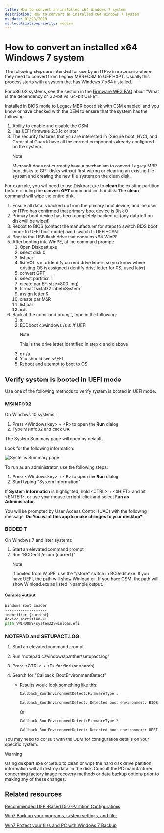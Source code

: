 ```yaml
---
title: How to convert an installed x64 Windows 7 system
description: How to convert an installed x64 Windows 7 system
ms.date: 01/28/2019
ms.localizationpriority: medium
---
```


# How to convert an installed x64 Windows 7 system

The following steps are intended for use by an ITPro in a scenario where they need to convert from Legacy MBR+CSM to UEFI+GPT. Usually this process starts with a system that has Windows 7 x64 installed.

For x86 OS systems, see the section in the [Firmware WEG FAQ](frequently-asked-questions.yml) about "What is the dependency on 32-bit vs. 64-bit UEFI?".

Installed in BIOS mode to Legacy MBR boot disk with CSM enabled, and you know or have checked with the OEM to ensure that the system has the following:

1. Ability to enable and disable the CSM
1. Has UEFI firmware 2.3.1c or later
1. The security features that you are interested in (Secure boot, HVCI, and Credential Guard) have all the correct components already configured on the system.
    > [!NOTE]
    > Microsoft does not currently have a mechanism to convert Legacy MBR boot disks to GPT disks without first wiping or cleaning an existing file system and creating the new file system on the clean disk.

For example, you will need to use Diskpart.exe to **clean** the existing partition before running the **convert GPT** command on that disk. The **clean** command will wipe the entire disk.

1. Ensure all data is backed up from the primary boot device, and the user or ITPro has confirmed that primary boot device is Disk 0
1. Primary boot device has been completely backed up (any data left on disk will be wiped)
1. Reboot to BIOS (contact the manufacturer for steps to switch BIOS boot mode to UEFI boot mode) aand switch to UEFI+CSM
1. Boot to the USB flash drive  that contains x64 WinPE
1. After booting into WinPE, at the command prompt:
    1. Open Diskpart.exe
    1. select disk 0
    1. list par
    1. list VOL <= to identify current drive letters so you know where existing OS is assigned (identify drive letter for OS, used later)
    1. convert GPT
    1. select partition 1
    1. create par EFI size=800 (mg)
    1. format fs=fat32 label=System
    1. assign letter S
    1. create par MSR
    1. list par
    1. exit
1. Back at the command prompt, type in the following:
    1. s:
    1. BCDboot c:\\windows /s s: /f UEFI
       > [!NOTE]
       > This is the drive letter identified in step c and d above
    1. dir /a
    1. You should see s:\\EFI
    1. Reboot and attempt to boot to OS

## Verify system is booted in UEFI mode

Use one of the following methods to verify system is booted in UEFI mode.

### MSINFO32

On Windows 10 systems:

1. Press \<Windows key\> + \<R\> to open the **Run** dialog
1. Type Msinfo32 and click **OK**

The System Summary page will open by default.

Look for the following information:

![Systems Summary page](images/system-summary-page.png)

To run as an administrator, use the following steps:

1. Press \<Windows key\> + \<R\> to open the **Run** dialog
1. Start typing "System Information"

If **System Information** is highlighted, hold \<CTRL\> + \<SHIFT\> and hit \<ENTER\>, or use your mouse to right-click and select **Run as Administrator**.

You will be prompted by User Access Control (UAC) with the following message: **Do You want this app to make changes to your desktop?**

### BCDEDIT

On Windows 7 and later systems:

1. Start an elevated command prompt
1. Run "BCDedit /enum {current}"
    > [!NOTE]
    > If booted from WinPE, use the "/store" switch in BCDedit.exe.
    > If you have UEFI, the path will show Winload.efi.
    > If you have CSM, the path will show Winload.exe as listed in sample output.

#### Sample output

```cmd
Windows Boot Loader
-------------------
identifier {current}
device partition=C:
path \WINDOWS\system32\winload.efi
```

### NOTEPAD and SETUPACT.LOG

1. Start an elevated command prompt
1. Run "notepad c:\\windows\\panther\\setupact.log"
1. Press \<CTRL\> + \<F\> for find (or search)
1. Search for "Callback\_BootEnvironmentDetect"

    - Results would look something like this:

        ```cmd
        Callback_BootEnvironmentDetect:FirmwareType 1

        Callback_BootEnvironmentDetect: Detected boot environment: BIOS
        ```

        Or

        ```cmd
        Callback_BootEnvironmentDetect:FirmwareType 2

        Callback_BootEnvironmentDetect: Detected boot environment: UEFI
        ```

You may need to consult with the OEM for configuration details on your specific system.

> [!WARNING]
> Using diskpart.exe or Setup to clean or wipe the hard disk drive partition information will all destroy data on the disk. Consult the PC manufacturer concerning factory image recovery methods or data backup options prior to making any of these changes.

## Related resources

[Recommended UEFI-Based Disk-Partition Configurations](/previous-versions/windows/it-pro/windows-7/dd744301(v=ws.10))

[Win7 Back up your programs, system settings, and files](https://support.microsoft.com/help/17127/windows-back-up-restore#1TC=windows-7)

[Win7 Protect your files and PC with Windows 7 Backup](https://techcommunity.microsoft.com/t5/Storage-at-Microsoft/bg-p/FileCAB)